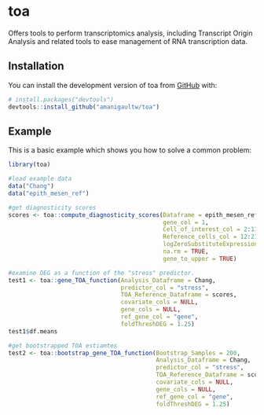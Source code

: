 
<!-- README.md is generated from README.Rmd. Please edit that file -->

# toa

<!-- badges: start -->
<!-- badges: end -->

Offers tools to perform transcriptomics analysis, including Transcript Origin Analysis and related tools to ease management of RNA transcription data.

## Installation

You can install the development version of toa from
[GitHub](https://github.com/) with:

``` r
# install.packages("devtools")
devtools::install_github("amanigaultw/toa")
```

## Example

This is a basic example which shows you how to solve a common problem:

``` r
library(toa)

#load example data
data("Chang")
data("epith_mesen_ref")

#get diagnosticity scores
scores <- toa::compute_diagnosticity_scores(Dataframe = epith_mesen_ref,
                                            gene_col = 1,
                                            Cell_of_interest_col = 2:11,
                                            Reference_cells_col = 12:21,
                                            logZeroSubstituteExpressionValue = .001,
                                            na.rm = TRUE,
                                            gene_to_upper = TRUE)

#examine DEG as a function of the "stress" predictor.
test1 <- toa::gene_TOA_function(Analysis_Dataframe = Chang,
                                predictor_col = "stress",
                                TOA_Reference_Dataframe = scores,
                                covariate_cols = NULL,
                                gene_cols = NULL,
                                ref_gene_col = "gene",
                                foldThreshDEG = 1.25)
test1$df.means

#get bootstrapped TOA estiamtes
test2 <- toa::bootstrap_gene_TOA_function(Bootstrap_Samples = 200,
                                          Analysis_Dataframe = Chang,
                                          predictor_col = "stress",
                                          TOA_Reference_Dataframe = scores,
                                          covariate_cols = NULL,
                                          gene_cols = NULL,
                                          ref_gene_col = "gene",
                                          foldThreshDEG = 1.25)
```
